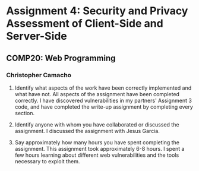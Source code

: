 # Assignment 4: Security and Privacy Assessment of Client-Side and Server-Side
## COMP20: Web Programming
### Christopher Camacho

1) Identify what aspects of the work have been correctly implemented and what have not.
All aspects of the assignment have been completed correctly. I have discovered
vulnerabilities in my partners' Assignment 3 code, and have completed the
write-up assignment by completing every section.

2) Identify anyone with whom you have collaborated or discussed the assignment.
I discussed the assignment with Jesus Garcia.

3) Say approximately how many hours you have spent completing the assignment.
This assignment took approximately 6-8 hours. I spent a few hours learning about
different web vulnerabilities and the tools necessary to exploit them.
